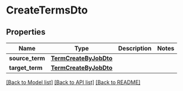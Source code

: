 # CreateTermsDto

## Properties
Name | Type | Description | Notes
------------ | ------------- | ------------- | -------------
**source_term** | [**TermCreateByJobDto**](TermCreateByJobDto.md) |  | 
**target_term** | [**TermCreateByJobDto**](TermCreateByJobDto.md) |  | 

[[Back to Model list]](../README.md#documentation-for-models) [[Back to API list]](../README.md#documentation-for-api-endpoints) [[Back to README]](../README.md)

